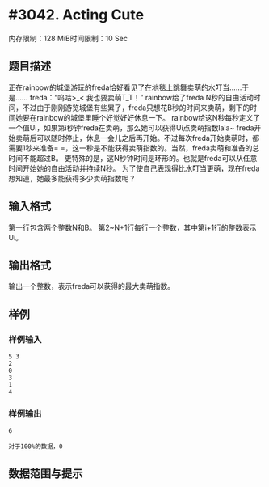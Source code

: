 # #3042. Acting Cute

内存限制：128 MiB时间限制：10 Sec

## 题目描述

正在rainbow的城堡游玩的freda恰好看见了在地毯上跳舞卖萌的水叮当&hellip;&hellip;于是&hellip;&hellip;
freda：&ldquo;呜咕>_< 我也要卖萌T_T！&rdquo;
rainbow给了freda N秒的自由活动时间，不过由于刚刚游览城堡有些累了，freda只想花B秒的时间来卖萌，剩下的时间她要在rainbow的城堡里睡个好觉好好休息一下。
rainbow给这N秒每秒定义了一个值Ui，如果第i秒钟freda在卖萌，那么她可以获得Ui点卖萌指数lala~
freda开始卖萌后可以随时停止，休息一会儿之后再开始。不过每次freda开始卖萌时，都需要1秒来准备= =，这一秒是不能获得卖萌指数的。当然，freda卖萌和准备的总时间不能超过B。
更特殊的是，这N秒钟时间是环形的。也就是freda可以从任意时间开始她的自由活动并持续N秒。
为了使自己表现得比水叮当更萌，现在freda想知道，她最多能获得多少卖萌指数呢？

## 输入格式

第一行包含两个整数N和B。
第2~N+1行每行一个整数，其中第i+1行的整数表示Ui。

## 输出格式

输出一个整数，表示freda可以获得的最大卖萌指数。

## 样例

### 样例输入

    
    5 3
    2
    0
    3
    1
    4
    
    

### 样例输出

    
    6
    
    对于100%的数据，0
    

## 数据范围与提示
